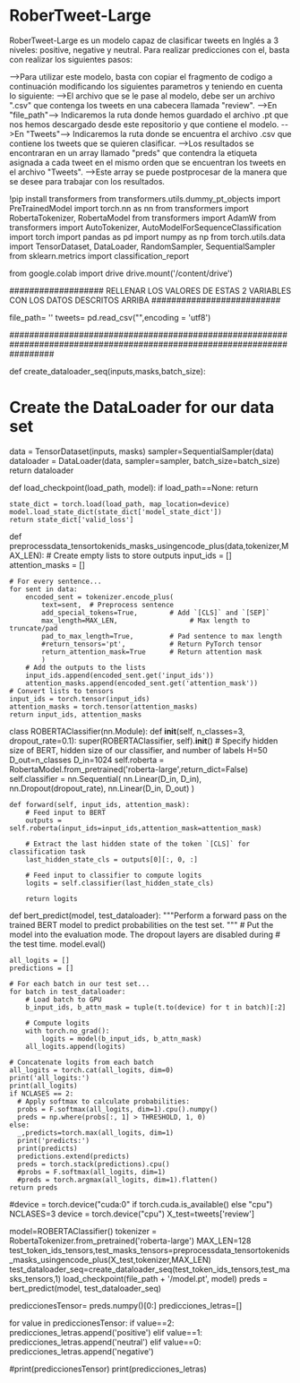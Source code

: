 # RoberTweet-Large

RoberTweet-Large es un modelo capaz de clasificar tweets en Inglés a 3 niveles: positive, negative y neutral. Para realizar predicciones con el, basta con realizar los siguientes pasos:


-->Para utilizar este modelo, basta con copiar el fragmento de codigo a continuación modificando los siguientes parametros y teniendo en cuenta lo siguiente:
-->El archivo que se le pase al modelo, debe ser un archivo ".csv" que contenga los tweets en una cabecera llamada "review".
-->En "file_path"--> Indicaremos la ruta donde hemos guardado el archivo .pt que nos hemos descargado desde este repositorio y que contiene el modelo.
-->En "Tweets"--> Indicaremos la ruta donde se encuentra el archivo .csv que contiene los tweets que se quieren clasificar.
-->Los resultados se encontraran en un array llamado "preds" que contendra la etiqueta asignada a cada tweet en el mismo orden que se encuentran los tweets en el archivo "Tweets". 
-->Este array se puede postprocesar de la manera que se desee para trabajar con los resultados.




!pip install transformers
from transformers.utils.dummy_pt_objects import PreTrainedModel
import torch.nn as nn
from transformers import RobertaTokenizer, RobertaModel
from transformers import AdamW
from transformers import AutoTokenizer, AutoModelForSequenceClassification
import torch
import pandas as pd
import numpy as np
from torch.utils.data import TensorDataset, DataLoader, RandomSampler, SequentialSampler
from sklearn.metrics import classification_report

from google.colab import drive
drive.mount('/content/drive')


###################  RELLENAR LOS VALORES DE ESTAS 2 VARIABLES CON LOS DATOS DESCRITOS ARRIBA  ##########################

file_path= ''
tweets= pd.read_csv("",encoding = 'utf8')

#########################################################################################################################



def create_dataloader_seq(inputs,masks,batch_size):
  # Create the DataLoader for our data set
  data =  TensorDataset(inputs, masks)
  sampler=SequentialSampler(data)
  dataloader = DataLoader(data, sampler=sampler, batch_size=batch_size)
  return dataloader


def load_checkpoint(load_path, model):
    if load_path==None:
        return
    
    state_dict = torch.load(load_path, map_location=device)
    model.load_state_dict(state_dict['model_state_dict'])
    return state_dict['valid_loss']

def preprocessdata_tensortokenids_masks_usingencode_plus(data,tokenizer,MAX_LEN):
    # Create empty lists to store outputs
    input_ids = []
    attention_masks = []

    # For every sentence...
    for sent in data:
        encoded_sent = tokenizer.encode_plus(
            text=sent,  # Preprocess sentence
            add_special_tokens=True,        # Add `[CLS]` and `[SEP]`
            max_length=MAX_LEN,                  # Max length to truncate/pad
            pad_to_max_length=True,         # Pad sentence to max length
            #return_tensors='pt',           # Return PyTorch tensor
            return_attention_mask=True      # Return attention mask
            )
        # Add the outputs to the lists
        input_ids.append(encoded_sent.get('input_ids'))
        attention_masks.append(encoded_sent.get('attention_mask'))
    # Convert lists to tensors
    input_ids = torch.tensor(input_ids)
    attention_masks = torch.tensor(attention_masks)
    return input_ids, attention_masks

class ROBERTAClassifier(nn.Module):
    def __init__(self, n_classes=3, dropout_rate=0.1):
        super(ROBERTAClassifier, self).__init__()
                # Specify hidden size of BERT, hidden size of our classifier, and number of labels
        H=50
        D_out=n_classes
        D_in=1024
        self.roberta = RobertaModel.from_pretrained('roberta-large',return_dict=False)
        self.classifier = nn.Sequential(
        nn.Linear(D_in, D_in),
        nn.Dropout(dropout_rate),
        nn.Linear(D_in, D_out)
        )

    def forward(self, input_ids, attention_mask):
        # Feed input to BERT
        outputs = self.roberta(input_ids=input_ids,attention_mask=attention_mask)
        
        # Extract the last hidden state of the token `[CLS]` for classification task
        last_hidden_state_cls = outputs[0][:, 0, :]

        # Feed input to classifier to compute logits
        logits = self.classifier(last_hidden_state_cls)

        return logits

def bert_predict(model, test_dataloader):
    """Perform a forward pass on the trained BERT model to predict probabilities
    on the test set.
    """
    # Put the model into the evaluation mode. The dropout layers are disabled during
    # the test time.
    model.eval()

    all_logits = []
    predictions = []

    # For each batch in our test set...
    for batch in test_dataloader:
        # Load batch to GPU
        b_input_ids, b_attn_mask = tuple(t.to(device) for t in batch)[:2]

        # Compute logits
        with torch.no_grad():
            logits = model(b_input_ids, b_attn_mask)
        all_logits.append(logits)
    
    # Concatenate logits from each batch
    all_logits = torch.cat(all_logits, dim=0)
    print('all_logits:')
    print(all_logits)
    if NCLASES == 2:
      # Apply softmax to calculate probabilities:
      probs = F.softmax(all_logits, dim=1).cpu().numpy()
      preds = np.where(probs[:, 1] > THRESHOLD, 1, 0)
    else:
      _,predicts=torch.max(all_logits, dim=1)
      print('predicts:')
      print(predicts)
      predictions.extend(predicts)
      preds = torch.stack(predictions).cpu()
      #probs = F.softmax(all_logits, dim=1)
      #preds = torch.argmax(all_logits, dim=1).flatten()
    return preds


#device = torch.device("cuda:0" if torch.cuda.is_available() else "cpu")
NCLASES=3
device = torch.device("cpu")
X_test=tweets['review']


model=ROBERTAClassifier()
tokenizer = RobertaTokenizer.from_pretrained('roberta-large')
MAX_LEN=128
test_token_ids_tensors,test_masks_tensors=preprocessdata_tensortokenids_masks_usingencode_plus(X_test,tokenizer,MAX_LEN)
test_dataloader_seq=create_dataloader_seq(test_token_ids_tensors,test_masks_tensors,1)
load_checkpoint(file_path + '/model.pt', model)
preds = bert_predict(model, test_dataloader_seq)

  
prediccionesTensor= preds.numpy()[0:]
predicciones_letras=[]

for value in prediccionesTensor:
  if value==2:
    predicciones_letras.append('positive')
  elif value==1:
    predicciones_letras.append('neutral')
  elif value==0:
    predicciones_letras.append('negative')   

#print(prediccionesTensor)
print(predicciones_letras)
